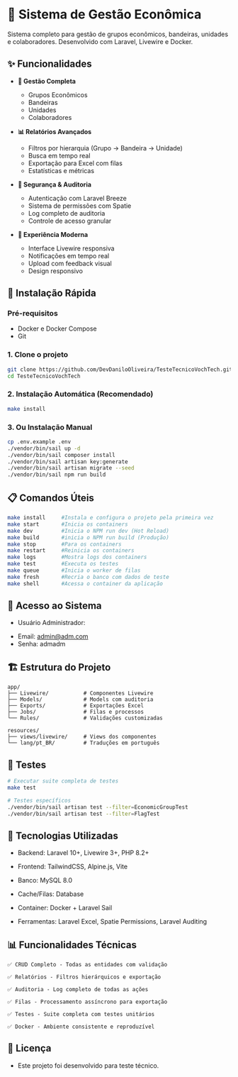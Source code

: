 # 🏢 Sistema de Gestão Econômica

Sistema completo para gestão de grupos econômicos, bandeiras, unidades e colaboradores. Desenvolvido com Laravel, Livewire e Docker.

## ✨ Funcionalidades

- **👥 Gestão Completa**
  - Grupos Econômicos
  - Bandeiras 
  - Unidades
  - Colaboradores

- **📊 Relatórios Avançados**
  - Filtros por hierarquia (Grupo → Bandeira → Unidade)
  - Busca em tempo real
  - Exportação para Excel com filas
  - Estatísticas e métricas

- **🔐 Segurança & Auditoria**
  - Autenticação com Laravel Breeze
  - Sistema de permissões com Spatie
  - Log completo de auditoria
  - Controle de acesso granular

- **🎯 Experiência Moderna**
  - Interface Livewire responsiva
  - Notificações em tempo real
  - Upload com feedback visual
  - Design responsivo

## 🚀 Instalação Rápida

### Pré-requisitos
- Docker e Docker Compose
- Git

### 1. Clone o projeto
```bash
git clone https://github.com/DevDaniloOliveira/TesteTecnicoVochTech.git
cd TesteTecnicoVochTech
```
### 2. Instalação Automática (Recomendado)
```bash
make install
```
### 3. Ou Instalação Manual
```bash
cp .env.example .env
./vendor/bin/sail up -d
./vendor/bin/sail composer install
./vendor/bin/sail artisan key:generate
./vendor/bin/sail artisan migrate --seed
./vendor/bin/sail npm run build
```
## 📋 Comandos Úteis
```bash
make install     #Instala e configura o projeto pela primeira vez
make start       #Inicia os containers
make dev         #Inicia o NPM run dev (Hot Reload)
make build       #inicia o NPM run build (Produção)
make stop        #Para os containers
make restart     #Reinicia os containers
make logs        #Mostra logs dos containers
make test        #Executa os testes
make queue       #Inicia o worker de filas
make fresh       #Recria o banco com dados de teste
make shell       #Acessa o container da aplicação
```
## 👤 Acesso ao Sistema
- Usuário Administrador:
*    Email: admin@adm.com
*    Senha: admadm

## 🏗️ Estrutura do Projeto
    app/
    ├── Livewire/           # Componentes Livewire
    ├── Models/             # Models com auditoria
    ├── Exports/            # Exportações Excel
    ├── Jobs/               # Filas e processos
    └── Rules/              # Validações customizadas

    resources/
    ├── views/livewire/     # Views dos componentes
    └── lang/pt_BR/         # Traduções em português

## 🧪 Testes
```bash
# Executar suite completa de testes
make test

# Testes específicos
./vendor/bin/sail artisan test --filter=EconomicGroupTest
./vendor/bin/sail artisan test --filter=FlagTest
```

## 🔧 Tecnologias Utilizadas
* Backend: Laravel 10+, Livewire 3+, PHP 8.2+

* Frontend: TailwindCSS, Alpine.js, Vite

* Banco: MySQL 8.0

* Cache/Filas: Database

* Container: Docker + Laravel Sail

* Ferramentas: Laravel Excel, Spatie Permissions, Laravel Auditing

## 📊 Funcionalidades Técnicas

    ✅ CRUD Completo - Todas as entidades com validação

    ✅ Relatórios - Filtros hierárquicos e exportação

    ✅ Auditoria - Log completo de todas as ações

    ✅ Filas - Processamento assíncrono para exportação

    ✅ Testes - Suite completa com testes unitários

    ✅ Docker - Ambiente consistente e reproduzível

## 📝 Licença
- Este projeto foi desenvolvido para teste técnico.
